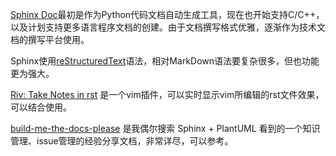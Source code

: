 [Sphinx Doc](http://www.sphinx-doc.org)最初是作为Python代码文档自动生成工具，现在也开始支持C/C++，以及计划支持更多语言程序文档的创建。由于文档撰写格式优雅，逐渐作为技术文档的撰写平台使用。

Sphinx使用[reStructuredText](http://docutils.sourceforge.net/rst.html)语法，相对MarkDown语法要复杂很多，但也功能更为强大。

[Riv: Take Notes in rst](https://github.com/gu-fan/riv.vim) 是一个vim插件，可以实时显示vim所编辑的rst文件效果，可以结合使用。

[build-me-the-docs-please](https://build-me-the-docs-please.readthedocs.io/en/latest/index.html) 是我偶尔搜索 Sphinx + PlantUML 看到的一个知识管理、issue管理的经验分享文档，非常详尽，可以参考。